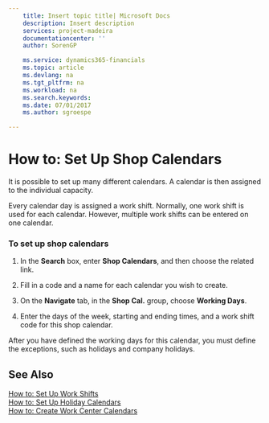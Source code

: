 ```yaml
---
    title: Insert topic title| Microsoft Docs
    description: Insert description
    services: project-madeira
    documentationcenter: ''
    author: SorenGP

    ms.service: dynamics365-financials
    ms.topic: article
    ms.devlang: na
    ms.tgt_pltfrm: na
    ms.workload: na
    ms.search.keywords:
    ms.date: 07/01/2017
    ms.author: sgroespe

---
```

# How to: Set Up Shop Calendars
It is possible to set up many different calendars. A calendar is then assigned to the individual capacity.  
  
 Every calendar day is assigned a work shift. Normally, one work shift is used for each calendar. However, multiple work shifts can be entered on one calendar.  
  
### To set up shop calendars  
  
1.  In the **Search** box, enter **Shop Calendars**, and then choose the related link.  
  
2.  Fill in a code and a name for each calendar you wish to create.  
  
3.  On the **Navigate** tab, in the **Shop Cal.** group, choose **Working Days**.  
  
4.  Enter the days of the week, starting and ending times, and a work shift code for this shop calendar.  
  
 After you have defined the working days for this calendar, you must define the exceptions, such as holidays and company holidays.  
  
## See Also  
 [How to: Set Up Work Shifts](../how-to-set-up-work-shifts.md)   
 [How to: Set Up Holiday Calendars](../how-to-set-up-holiday-calendars.md)   
 [How to: Create Work Center Calendars](../how-to-create-work-center-calendars.md)